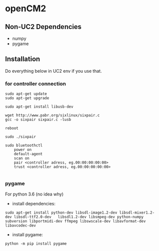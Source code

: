 # openCM2

## Non-UC2 Dependencies 
- numpy
- pygame 

## Installation
Do everything below in UC2 env if you use that.

### for controller connection
```
sudo apt-get update
sudo apt-get upgrade

sudo apt-get install libusb-dev

wget http://www.pabr.org/sixlinux/sixpair.c
gcc -o sixpair sixpair.c -lusb

reboot

sudo ./sixpair
    
sudo bluetoothctl
    power on
    default-agent
    scan on
    pair <controller adress, eg.00:00:00:00:00>
    trust <controller adress, eg.00:00:00:00:00>    
 
```

### pygame
For python 3.6 (no idea why)
- install dependencies:
 
```
sudo apt-get install python-dev libsdl-image1.2-dev libsdl-mixer1.2-dev libsdl-ttf2.0-dev   libsdl1.2-dev libsmpeg-dev python-numpy subversion libportmidi-dev ffmpeg libswscale-dev libavformat-dev libavcodec-dev
 ```

- install pygame:
     
```
python -m pip install pygame 
 
```

